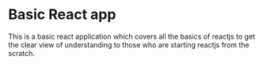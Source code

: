 # Basic React app
This is a basic react application which covers all the basics of reactjs to get the clear view of understanding to those who are starting reactjs from the scratch. 
